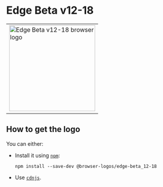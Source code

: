 Edge Beta v12-18
================

<!-- markdownlint-disable line-length no-inline-html -->
<table>
    <tr height=240>
        <td>
            <a href="https://github.com/alrra/browser-logos/tree/1bf5352426f6a1784eaa6af706d89aee01668cb7/src/archive/edge-beta_12-18">
                <img width=230 src="https://raw.githubusercontent.com/alrra/browser-logos/1bf5352426f6a1784eaa6af706d89aee01668cb7/src/archive/edge-beta_12-18/edge-beta_12-18_512x512.png" alt="Edge Beta v12-18 browser logo">
            </a>
        </td>
    </tr>
</table>
<!-- markdownlint-enable line-length no-inline-html -->

How to get the logo
-------------------

You can either:

* Install it using [`npm`][npm]:

  `npm install --save-dev @browser-logos/edge-beta_12-18`

* Use [`cdnjs`][cdnjs].

<!-- Link labels: -->

[cdnjs]: https://cdnjs.com/libraries/browser-logos
[npm]: https://www.npmjs.com/
